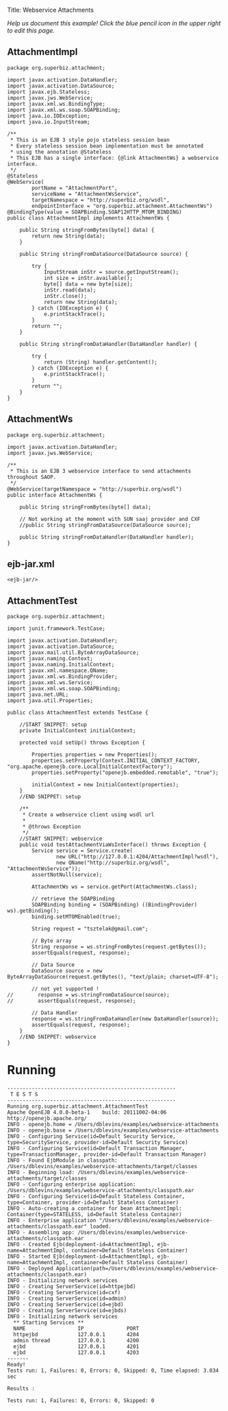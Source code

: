 Title: Webservice Attachments

*Help us document this example! Click the blue pencil icon in the upper right to edit this page.*

## AttachmentImpl

    package org.superbiz.attachment;
    
    import javax.activation.DataHandler;
    import javax.activation.DataSource;
    import javax.ejb.Stateless;
    import javax.jws.WebService;
    import javax.xml.ws.BindingType;
    import javax.xml.ws.soap.SOAPBinding;
    import java.io.IOException;
    import java.io.InputStream;
    
    /**
     * This is an EJB 3 style pojo stateless session bean
     * Every stateless session bean implementation must be annotated
     * using the annotation @Stateless
     * This EJB has a single interface: {@link AttachmentWs} a webservice interface.
     */
    @Stateless
    @WebService(
            portName = "AttachmentPort",
            serviceName = "AttachmentWsService",
            targetNamespace = "http://superbiz.org/wsdl",
            endpointInterface = "org.superbiz.attachment.AttachmentWs")
    @BindingType(value = SOAPBinding.SOAP12HTTP_MTOM_BINDING)
    public class AttachmentImpl implements AttachmentWs {
    
        public String stringFromBytes(byte[] data) {
            return new String(data);
        }
    
        public String stringFromDataSource(DataSource source) {
    
            try {
                InputStream inStr = source.getInputStream();
                int size = inStr.available();
                byte[] data = new byte[size];
                inStr.read(data);
                inStr.close();
                return new String(data);
            } catch (IOException e) {
                e.printStackTrace();
            }
            return "";
        }
    
        public String stringFromDataHandler(DataHandler handler) {
    
            try {
                return (String) handler.getContent();
            } catch (IOException e) {
                e.printStackTrace();
            }
            return "";
        }
    }

## AttachmentWs

    package org.superbiz.attachment;
    
    import javax.activation.DataHandler;
    import javax.jws.WebService;
    
    /**
     * This is an EJB 3 webservice interface to send attachments throughout SAOP.
     */
    @WebService(targetNamespace = "http://superbiz.org/wsdl")
    public interface AttachmentWs {
    
        public String stringFromBytes(byte[] data);
    
        // Not working at the moment with SUN saaj provider and CXF
        //public String stringFromDataSource(DataSource source);
    
        public String stringFromDataHandler(DataHandler handler);
    }

## ejb-jar.xml

    <ejb-jar/>

## AttachmentTest

    package org.superbiz.attachment;
    
    import junit.framework.TestCase;
    
    import javax.activation.DataHandler;
    import javax.activation.DataSource;
    import javax.mail.util.ByteArrayDataSource;
    import javax.naming.Context;
    import javax.naming.InitialContext;
    import javax.xml.namespace.QName;
    import javax.xml.ws.BindingProvider;
    import javax.xml.ws.Service;
    import javax.xml.ws.soap.SOAPBinding;
    import java.net.URL;
    import java.util.Properties;
    
    public class AttachmentTest extends TestCase {
    
        //START SNIPPET: setup	
        private InitialContext initialContext;
    
        protected void setUp() throws Exception {
    
            Properties properties = new Properties();
            properties.setProperty(Context.INITIAL_CONTEXT_FACTORY, "org.apache.openejb.core.LocalInitialContextFactory");
            properties.setProperty("openejb.embedded.remotable", "true");
    
            initialContext = new InitialContext(properties);
        }
        //END SNIPPET: setup    
    
        /**
         * Create a webservice client using wsdl url
         *
         * @throws Exception
         */
        //START SNIPPET: webservice
        public void testAttachmentViaWsInterface() throws Exception {
            Service service = Service.create(
                    new URL("http://127.0.0.1:4204/AttachmentImpl?wsdl"),
                    new QName("http://superbiz.org/wsdl", "AttachmentWsService"));
            assertNotNull(service);
    
            AttachmentWs ws = service.getPort(AttachmentWs.class);
    
            // retrieve the SOAPBinding
            SOAPBinding binding = (SOAPBinding) ((BindingProvider) ws).getBinding();
            binding.setMTOMEnabled(true);
    
            String request = "tsztelak@gmail.com";
    
            // Byte array
            String response = ws.stringFromBytes(request.getBytes());
            assertEquals(request, response);
    
            // Data Source
            DataSource source = new ByteArrayDataSource(request.getBytes(), "text/plain; charset=UTF-8");
    
            // not yet supported !
    //        response = ws.stringFromDataSource(source);
    //        assertEquals(request, response);
    
            // Data Handler
            response = ws.stringFromDataHandler(new DataHandler(source));
            assertEquals(request, response);
        }
        //END SNIPPET: webservice
    }

# Running

    
    -------------------------------------------------------
     T E S T S
    -------------------------------------------------------
    Running org.superbiz.attachment.AttachmentTest
    Apache OpenEJB 4.0.0-beta-1    build: 20111002-04:06
    http://openejb.apache.org/
    INFO - openejb.home = /Users/dblevins/examples/webservice-attachments
    INFO - openejb.base = /Users/dblevins/examples/webservice-attachments
    INFO - Configuring Service(id=Default Security Service, type=SecurityService, provider-id=Default Security Service)
    INFO - Configuring Service(id=Default Transaction Manager, type=TransactionManager, provider-id=Default Transaction Manager)
    INFO - Found EjbModule in classpath: /Users/dblevins/examples/webservice-attachments/target/classes
    INFO - Beginning load: /Users/dblevins/examples/webservice-attachments/target/classes
    INFO - Configuring enterprise application: /Users/dblevins/examples/webservice-attachments/classpath.ear
    INFO - Configuring Service(id=Default Stateless Container, type=Container, provider-id=Default Stateless Container)
    INFO - Auto-creating a container for bean AttachmentImpl: Container(type=STATELESS, id=Default Stateless Container)
    INFO - Enterprise application "/Users/dblevins/examples/webservice-attachments/classpath.ear" loaded.
    INFO - Assembling app: /Users/dblevins/examples/webservice-attachments/classpath.ear
    INFO - Created Ejb(deployment-id=AttachmentImpl, ejb-name=AttachmentImpl, container=Default Stateless Container)
    INFO - Started Ejb(deployment-id=AttachmentImpl, ejb-name=AttachmentImpl, container=Default Stateless Container)
    INFO - Deployed Application(path=/Users/dblevins/examples/webservice-attachments/classpath.ear)
    INFO - Initializing network services
    INFO - Creating ServerService(id=httpejbd)
    INFO - Creating ServerService(id=cxf)
    INFO - Creating ServerService(id=admin)
    INFO - Creating ServerService(id=ejbd)
    INFO - Creating ServerService(id=ejbds)
    INFO - Initializing network services
      ** Starting Services **
      NAME                 IP              PORT  
      httpejbd             127.0.0.1       4204  
      admin thread         127.0.0.1       4200  
      ejbd                 127.0.0.1       4201  
      ejbd                 127.0.0.1       4203  
    -------
    Ready!
    Tests run: 1, Failures: 0, Errors: 0, Skipped: 0, Time elapsed: 3.034 sec
    
    Results :
    
    Tests run: 1, Failures: 0, Errors: 0, Skipped: 0
    
